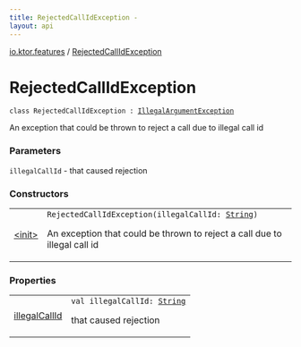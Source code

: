 ```yaml
---
title: RejectedCallIdException - 
layout: api
---
```


<div class='api-docs-breadcrumbs'><a href="../index.html">io.ktor.features</a> / <a href="./index.html">RejectedCallIdException</a></div>

# RejectedCallIdException

<div class="signature"><code><span class="keyword">class </span><span class="identifier">RejectedCallIdException</span>&nbsp;<span class="symbol">:</span>&nbsp;<a href="http://docs.oracle.com/javase/6/docs/api/java/lang/IllegalArgumentException.html"><span class="identifier">IllegalArgumentException</span></a></code></div>

An exception that could be thrown to reject a call due to illegal call id

### Parameters

<code>illegalCallId</code> - that caused rejection

### Constructors

<table class="api-docs-table">
<tbody>
<tr>
<td markdown="1">

<a href="-init-.html">&lt;init&gt;</a>


</td>
<td markdown="1">
<div class="signature"><code><span class="identifier">RejectedCallIdException</span><span class="symbol">(</span><span class="parameterName" id="io.ktor.features.RejectedCallIdException$<init>(kotlin.String)/illegalCallId">illegalCallId</span><span class="symbol">:</span>&nbsp;<a href="https://kotlinlang.org/api/latest/jvm/stdlib/kotlin/-string/index.html"><span class="identifier">String</span></a><span class="symbol">)</span></code></div>

An exception that could be thrown to reject a call due to illegal call id


</td>
</tr>
</tbody>
</table>

### Properties

<table class="api-docs-table">
<tbody>
<tr>
<td markdown="1">

<a href="illegal-call-id.html">illegalCallId</a>


</td>
<td markdown="1">
<div class="signature"><code><span class="keyword">val </span><span class="identifier">illegalCallId</span><span class="symbol">: </span><a href="https://kotlinlang.org/api/latest/jvm/stdlib/kotlin/-string/index.html"><span class="identifier">String</span></a></code></div>

that caused rejection


</td>
</tr>
</tbody>
</table>
